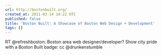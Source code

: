 ```yaml
---
url: http://bostonbuilt.org/
created_at: 2011-03-14 14:22 UTC
published: false
title: 'Boston Built: A Showcase of Boston Web Design + Development'
tags: []
---
```


RT @refreshboston: Boston area web designer/developer? Show city pride with a Boston Built badge:  cc @drunkenstumble

